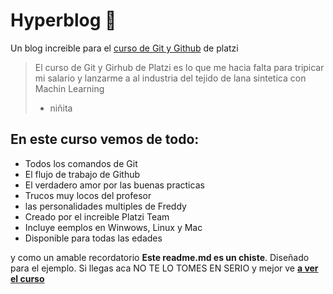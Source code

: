 # Hyperblog 💚
Un blog increible para el [curso de Git y Github](https://platzi.com/cursos/git-github/ "curso de Git y Github") de platzi
 > El curso de Git y Girhub de Platzi es lo que me hacia falta para tripicar mi salario y lanzarme a al industria del tejido de lana sintetica con Machin Learning
 > - niñita

## En este curso vemos de todo: 
* Todos los comandos de Git
* El flujo de trabajo de Github
* El verdadero amor por las buenas practicas
* Trucos muy locos del profesor
* las personalidades multiples de Freddy
* Creado por el increible Platzi Team
* Incluye eemplos en Winwows, Linux y Mac
* Disponible para todas las edades

y como un amable recordatorio **Este readme.md es un chiste**. Diseñado para el ejemplo. Si llegas aca 	NO TE LO TOMES EN SERIO y mejor ve [**a ver el curso** ](https://platzi.com/cursos/git-github/ "a ver el curso ")